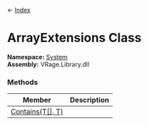 ← [Index](Api-Index)

# ArrayExtensions Class

**Namespace:** [System](System)  
**Assembly:** VRage.Library.dll

### Methods

|Member|Description|
|---|---|
|[Contains(T[], T)](System.ArrayExtensions.Contains)||


